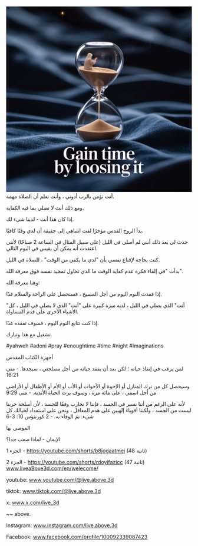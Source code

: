 ![Video cover image](../cover.jpeg)
أنت تؤمن بالرب أدوني ، وأنت تعلم أن الصلاة مهمة.

ومع ذلك أنت لا تصلي بما فيه الكفاية.

إذا كان هذا أنت - لدينا شيء لك.

بدأ الروح القدس مؤخرًا لفت انتباهي إلى حقيقة أن لدي وقتًا كافيًا.

حدث لي بعد ذلك أنني لم أصلي في الليل (على سبيل المثال في الساعة 2 صباحًا) لأنني اعتقدت أنه يمكن أن يقيس في اليوم التالي.

كنت بحاجة لإقناع نفسي بأن "لدي ما يكفي من الوقت" ، للصلاة في الليل.

بدأت "في إلقاء فكرة عدم كفاية الوقت ما الذي تحاول تمجيد نفسه فوق معرفة الله".

وهنا معرفة الله:

إذا فقدت النوم اليوم من أجل المسيح ، فستحصل على الراحة والسلام غدًا.

"أنت" الذي يصلي في الليل ، لديه ميزة كبيرة على "أنت" الذي لا يصلي في الليل ، كل الأشياء الأخرى على قدم المساواة.

إذا كنت تتابع النوم اليوم ، فسوف تفقده غدًا.

تشغيل مع هذا وتبارك.


#yahweh #adoni #pray #enoughtime #time #night #Imaginations


أجهزة الكتاب المقدس

لمن يرغب في إنقاذ حياته ؛ لكن بعد أن يفقد حياته من أجل مصلحتي ، سيجدها. - متى 16:21

وسيحصل كل من ترك المنازل أو الإخوة أو الأخوات أو الأب أو الأم أو الأطفال أو الأراضي من أجل اسمي ، على مائة مرة ، وسوف يرث الحياة الأبدية. - متى 9:29

لأنه على الرغم من أننا نسير في الجسد ، فإننا لا نحارب وفقًا للجسد ، لأن أسلحة حربنا ليست من الجسد ، ولكننا أقوياء إلهيين على هدم المعاقل ، ونحن على استعداد لخيالك كل شيء. تم الوفاء به. - 2 كورنثوس 10: 3-6


الموصى بها

الإيمان - لماذا صعب جدا؟

الجزء 1 - https://youtube.com/shorts/b8jogaatmei (48 ثانية)

الجزء 2 - https://youtube.com/shorts/rdoyifazicc (47 ثانية) www.liveaBove3d.com/en/welecome/

youtube: www.youtube.com/@live.above.3d


tiktok: www.tiktok.com/@live.above.3d

x: www.x.com/live_3d

~~ above.

Instagram: www.instagram.com/live.above.3d

Facebook: www.facebook.com/profile/100092339087423


